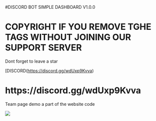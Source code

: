 #DISCORD BOT SIMPLE DASHBOARD V1.0.0


<h1>COPYRIGHT IF YOU REMOVE TGHE TAGS WITHOUT JOINING OUR SUPPORT SERVER</h1> 
<p> Dont forget to leave a star</p>

[DISCORD(https://discord.gg/wdUxp9Kvva)

<h1>https://discord.gg/wdUxp9Kvva</h1>


<p> Team page demo a part of the website code </p> 
<img src="demo.jpg">
